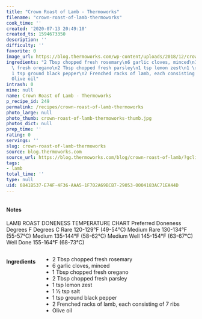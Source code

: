 ```yaml
---
title: "Crown Roast of Lamb - Thermoworks"
filename: "crown-roast-of-lamb-thermoworks"
cook_time: ''
created: '2020-07-13 20:49:10'
created_ts: 1594673350
description: ''
difficulty: ''
favorite: 0
image_url: https://blog.thermoworks.com/wp-content/uploads/2018/12/crown_roast_lamb_mk4_chefalarm-44-of-52-1024x683.jpg
ingredients: "2 Tbsp chopped fresh rosemary\n6 garlic cloves, minced\n1 Tbsp chopped\
  \ fresh oregano\n2 Tbsp chopped fresh parsley\n1 tsp lemon zest\n1 \xBD tsp salt\n\
  1 tsp ground black pepper\n2 Frenched racks of lamb, each consisting of 7 ribs\n\
  Olive oil"
intrash: 0
mine: null
name: Crown Roast of Lamb - Thermoworks
p_recipe_id: 249
permalink: /recipes/crown-roast-of-lamb-thermoworks
photo_large: null
photo_thumb: crown-roast-of-lamb-thermoworks-thumb.jpg
photos_dict: null
prep_time: ''
rating: 0
servings: ''
slug: crown-roast-of-lamb-thermoworks
source: blog.thermoworks.com
source_url: https://blog.thermoworks.com/blog/crown-roast-of-lamb/?gclid=CjwKCAjwjLD4BRAiEiwAg5NBFpYV0Z_X92bJ1jt70QHkxlKyzQA4cgZ6w8gUOGinMba5osRApA8vlBoCiwMQAvD_BwE
tags:
- lamb
total_time: ''
type: null
uid: 6841B537-E74F-4F36-AAA5-1F702A69BCB7-29053-0004183AC71EA44D
---
```

<div class="large-8 medium-7 columns" id="writeup">		<div id="notes"><h4>Notes</h4>
<div class="box box-notes"><p>LAMB ROAST DONENESS TEMPERATURE CHART
Preferred Doneness	Degrees F	Degrees C
Rare				120-129°F	(49-54°C)
Medium Rare		130-134°F	(55-57°C)
Medium				135-144°F	(58-62°C)
Medium Well			145-154°F	(63-67°C)
Well Done			155-164°F	(68-73°C)</p>
</div></div>	</div><!-- #writeup -->
</div><!-- #row-one -->
<div class="row" id="row-two">	<div class="medium-4 small-5 columns" id="ingredients"><h4>Ingredients</h4><div class="box box-ingredients content"><ul>
<li>2 Tbsp chopped fresh rosemary</li>
<li>6 garlic cloves, minced</li>
<li>1 Tbsp chopped fresh oregano</li>
<li>2 Tbsp chopped fresh parsley</li>
<li>1 tsp lemon zest</li>
<li>1 ½ tsp salt</li>
<li>1 tsp ground black pepper</li>
<li>2 Frenched racks of lamb, each consisting of 7 ribs</li>
<li>Olive oil</li>
</ul>
</div>	</div>	<div class="medium-6 small-7 columns" id="directions">	</div>